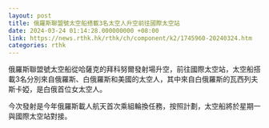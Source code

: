```yaml
---
layout: post
title: 俄羅斯聯盟號太空船搭載3名太空人升空前往國際太空站
date: 2024-03-24 01:14:28.000000000 +08:00
link: https://news.rthk.hk/rthk/ch/component/k2/1745960-20240324.htm
categories: rthk
---
```


俄羅斯聯盟號太空船從哈薩克的拜科努爾發射場升空，前往國際太空站，太空船搭載3名分別來自俄羅斯、白俄羅斯和美國的太空人，其中來自白俄羅斯的瓦西列夫斯卡婭，是白俄首位女太空人。

今次發射是今年俄羅斯載人航天首次乘組輪換任務，按照計劃，太空船將於星期一與國際太空站對接。
